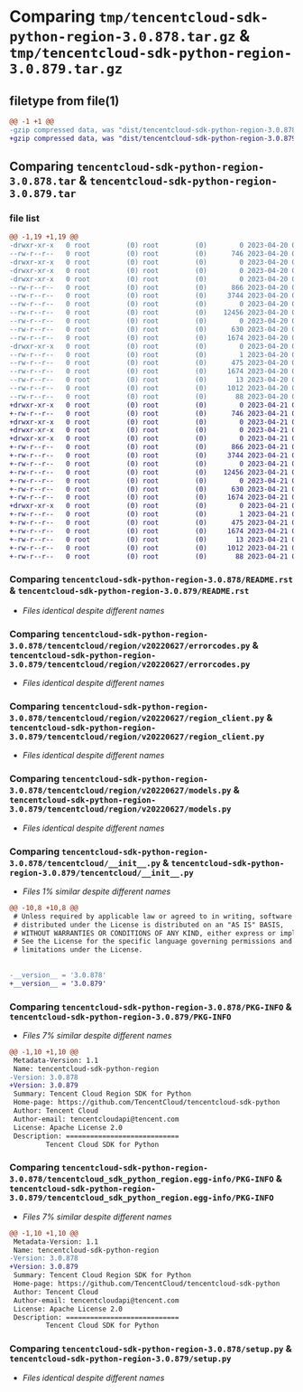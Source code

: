 # Comparing `tmp/tencentcloud-sdk-python-region-3.0.878.tar.gz` & `tmp/tencentcloud-sdk-python-region-3.0.879.tar.gz`

## filetype from file(1)

```diff
@@ -1 +1 @@
-gzip compressed data, was "dist/tencentcloud-sdk-python-region-3.0.878.tar", last modified: Thu Apr 20 00:40:02 2023, max compression
+gzip compressed data, was "dist/tencentcloud-sdk-python-region-3.0.879.tar", last modified: Fri Apr 21 00:58:18 2023, max compression
```

## Comparing `tencentcloud-sdk-python-region-3.0.878.tar` & `tencentcloud-sdk-python-region-3.0.879.tar`

### file list

```diff
@@ -1,19 +1,19 @@
-drwxr-xr-x   0 root         (0) root         (0)        0 2023-04-20 00:40:02.000000 tencentcloud-sdk-python-region-3.0.878/
--rw-r--r--   0 root         (0) root         (0)      746 2023-04-20 00:40:01.000000 tencentcloud-sdk-python-region-3.0.878/README.rst
-drwxr-xr-x   0 root         (0) root         (0)        0 2023-04-20 00:40:02.000000 tencentcloud-sdk-python-region-3.0.878/tencentcloud/
-drwxr-xr-x   0 root         (0) root         (0)        0 2023-04-20 00:40:02.000000 tencentcloud-sdk-python-region-3.0.878/tencentcloud/region/
-drwxr-xr-x   0 root         (0) root         (0)        0 2023-04-20 00:40:02.000000 tencentcloud-sdk-python-region-3.0.878/tencentcloud/region/v20220627/
--rw-r--r--   0 root         (0) root         (0)      866 2023-04-20 00:40:01.000000 tencentcloud-sdk-python-region-3.0.878/tencentcloud/region/v20220627/errorcodes.py
--rw-r--r--   0 root         (0) root         (0)     3744 2023-04-20 00:40:01.000000 tencentcloud-sdk-python-region-3.0.878/tencentcloud/region/v20220627/region_client.py
--rw-r--r--   0 root         (0) root         (0)        0 2023-04-20 00:40:01.000000 tencentcloud-sdk-python-region-3.0.878/tencentcloud/region/v20220627/__init__.py
--rw-r--r--   0 root         (0) root         (0)    12456 2023-04-20 00:40:01.000000 tencentcloud-sdk-python-region-3.0.878/tencentcloud/region/v20220627/models.py
--rw-r--r--   0 root         (0) root         (0)        0 2023-04-20 00:40:01.000000 tencentcloud-sdk-python-region-3.0.878/tencentcloud/region/__init__.py
--rw-r--r--   0 root         (0) root         (0)      630 2023-04-20 00:40:01.000000 tencentcloud-sdk-python-region-3.0.878/tencentcloud/__init__.py
--rw-r--r--   0 root         (0) root         (0)     1674 2023-04-20 00:40:02.000000 tencentcloud-sdk-python-region-3.0.878/PKG-INFO
-drwxr-xr-x   0 root         (0) root         (0)        0 2023-04-20 00:40:02.000000 tencentcloud-sdk-python-region-3.0.878/tencentcloud_sdk_python_region.egg-info/
--rw-r--r--   0 root         (0) root         (0)        1 2023-04-20 00:40:02.000000 tencentcloud-sdk-python-region-3.0.878/tencentcloud_sdk_python_region.egg-info/dependency_links.txt
--rw-r--r--   0 root         (0) root         (0)      475 2023-04-20 00:40:02.000000 tencentcloud-sdk-python-region-3.0.878/tencentcloud_sdk_python_region.egg-info/SOURCES.txt
--rw-r--r--   0 root         (0) root         (0)     1674 2023-04-20 00:40:02.000000 tencentcloud-sdk-python-region-3.0.878/tencentcloud_sdk_python_region.egg-info/PKG-INFO
--rw-r--r--   0 root         (0) root         (0)       13 2023-04-20 00:40:02.000000 tencentcloud-sdk-python-region-3.0.878/tencentcloud_sdk_python_region.egg-info/top_level.txt
--rw-r--r--   0 root         (0) root         (0)     1012 2023-04-20 00:40:01.000000 tencentcloud-sdk-python-region-3.0.878/setup.py
--rw-r--r--   0 root         (0) root         (0)       88 2023-04-20 00:40:02.000000 tencentcloud-sdk-python-region-3.0.878/setup.cfg
+drwxr-xr-x   0 root         (0) root         (0)        0 2023-04-21 00:58:18.000000 tencentcloud-sdk-python-region-3.0.879/
+-rw-r--r--   0 root         (0) root         (0)      746 2023-04-21 00:58:18.000000 tencentcloud-sdk-python-region-3.0.879/README.rst
+drwxr-xr-x   0 root         (0) root         (0)        0 2023-04-21 00:58:18.000000 tencentcloud-sdk-python-region-3.0.879/tencentcloud/
+drwxr-xr-x   0 root         (0) root         (0)        0 2023-04-21 00:58:18.000000 tencentcloud-sdk-python-region-3.0.879/tencentcloud/region/
+drwxr-xr-x   0 root         (0) root         (0)        0 2023-04-21 00:58:18.000000 tencentcloud-sdk-python-region-3.0.879/tencentcloud/region/v20220627/
+-rw-r--r--   0 root         (0) root         (0)      866 2023-04-21 00:58:18.000000 tencentcloud-sdk-python-region-3.0.879/tencentcloud/region/v20220627/errorcodes.py
+-rw-r--r--   0 root         (0) root         (0)     3744 2023-04-21 00:58:18.000000 tencentcloud-sdk-python-region-3.0.879/tencentcloud/region/v20220627/region_client.py
+-rw-r--r--   0 root         (0) root         (0)        0 2023-04-21 00:58:18.000000 tencentcloud-sdk-python-region-3.0.879/tencentcloud/region/v20220627/__init__.py
+-rw-r--r--   0 root         (0) root         (0)    12456 2023-04-21 00:58:18.000000 tencentcloud-sdk-python-region-3.0.879/tencentcloud/region/v20220627/models.py
+-rw-r--r--   0 root         (0) root         (0)        0 2023-04-21 00:58:18.000000 tencentcloud-sdk-python-region-3.0.879/tencentcloud/region/__init__.py
+-rw-r--r--   0 root         (0) root         (0)      630 2023-04-21 00:58:18.000000 tencentcloud-sdk-python-region-3.0.879/tencentcloud/__init__.py
+-rw-r--r--   0 root         (0) root         (0)     1674 2023-04-21 00:58:18.000000 tencentcloud-sdk-python-region-3.0.879/PKG-INFO
+drwxr-xr-x   0 root         (0) root         (0)        0 2023-04-21 00:58:18.000000 tencentcloud-sdk-python-region-3.0.879/tencentcloud_sdk_python_region.egg-info/
+-rw-r--r--   0 root         (0) root         (0)        1 2023-04-21 00:58:18.000000 tencentcloud-sdk-python-region-3.0.879/tencentcloud_sdk_python_region.egg-info/dependency_links.txt
+-rw-r--r--   0 root         (0) root         (0)      475 2023-04-21 00:58:18.000000 tencentcloud-sdk-python-region-3.0.879/tencentcloud_sdk_python_region.egg-info/SOURCES.txt
+-rw-r--r--   0 root         (0) root         (0)     1674 2023-04-21 00:58:18.000000 tencentcloud-sdk-python-region-3.0.879/tencentcloud_sdk_python_region.egg-info/PKG-INFO
+-rw-r--r--   0 root         (0) root         (0)       13 2023-04-21 00:58:18.000000 tencentcloud-sdk-python-region-3.0.879/tencentcloud_sdk_python_region.egg-info/top_level.txt
+-rw-r--r--   0 root         (0) root         (0)     1012 2023-04-21 00:58:18.000000 tencentcloud-sdk-python-region-3.0.879/setup.py
+-rw-r--r--   0 root         (0) root         (0)       88 2023-04-21 00:58:18.000000 tencentcloud-sdk-python-region-3.0.879/setup.cfg
```

### Comparing `tencentcloud-sdk-python-region-3.0.878/README.rst` & `tencentcloud-sdk-python-region-3.0.879/README.rst`

 * *Files identical despite different names*

### Comparing `tencentcloud-sdk-python-region-3.0.878/tencentcloud/region/v20220627/errorcodes.py` & `tencentcloud-sdk-python-region-3.0.879/tencentcloud/region/v20220627/errorcodes.py`

 * *Files identical despite different names*

### Comparing `tencentcloud-sdk-python-region-3.0.878/tencentcloud/region/v20220627/region_client.py` & `tencentcloud-sdk-python-region-3.0.879/tencentcloud/region/v20220627/region_client.py`

 * *Files identical despite different names*

### Comparing `tencentcloud-sdk-python-region-3.0.878/tencentcloud/region/v20220627/models.py` & `tencentcloud-sdk-python-region-3.0.879/tencentcloud/region/v20220627/models.py`

 * *Files identical despite different names*

### Comparing `tencentcloud-sdk-python-region-3.0.878/tencentcloud/__init__.py` & `tencentcloud-sdk-python-region-3.0.879/tencentcloud/__init__.py`

 * *Files 1% similar despite different names*

```diff
@@ -10,8 +10,8 @@
 # Unless required by applicable law or agreed to in writing, software
 # distributed under the License is distributed on an "AS IS" BASIS,
 # WITHOUT WARRANTIES OR CONDITIONS OF ANY KIND, either express or implied.
 # See the License for the specific language governing permissions and
 # limitations under the License.
 
 
-__version__ = '3.0.878'
+__version__ = '3.0.879'
```

### Comparing `tencentcloud-sdk-python-region-3.0.878/PKG-INFO` & `tencentcloud-sdk-python-region-3.0.879/PKG-INFO`

 * *Files 7% similar despite different names*

```diff
@@ -1,10 +1,10 @@
 Metadata-Version: 1.1
 Name: tencentcloud-sdk-python-region
-Version: 3.0.878
+Version: 3.0.879
 Summary: Tencent Cloud Region SDK for Python
 Home-page: https://github.com/TencentCloud/tencentcloud-sdk-python
 Author: Tencent Cloud
 Author-email: tencentcloudapi@tencent.com
 License: Apache License 2.0
 Description: ============================
         Tencent Cloud SDK for Python
```

### Comparing `tencentcloud-sdk-python-region-3.0.878/tencentcloud_sdk_python_region.egg-info/PKG-INFO` & `tencentcloud-sdk-python-region-3.0.879/tencentcloud_sdk_python_region.egg-info/PKG-INFO`

 * *Files 7% similar despite different names*

```diff
@@ -1,10 +1,10 @@
 Metadata-Version: 1.1
 Name: tencentcloud-sdk-python-region
-Version: 3.0.878
+Version: 3.0.879
 Summary: Tencent Cloud Region SDK for Python
 Home-page: https://github.com/TencentCloud/tencentcloud-sdk-python
 Author: Tencent Cloud
 Author-email: tencentcloudapi@tencent.com
 License: Apache License 2.0
 Description: ============================
         Tencent Cloud SDK for Python
```

### Comparing `tencentcloud-sdk-python-region-3.0.878/setup.py` & `tencentcloud-sdk-python-region-3.0.879/setup.py`

 * *Files identical despite different names*

